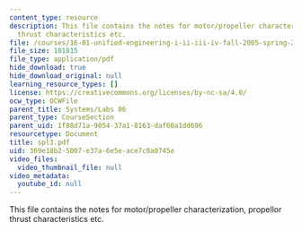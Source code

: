 ```yaml
---
content_type: resource
description: This file contains the notes for motor/propeller characterization, propellor
  thrust characteristics etc.
file: /courses/16-01-unified-engineering-i-ii-iii-iv-fall-2005-spring-2006/369e18b25007e37a6e5eace7c0a0745e_spl3.pdf
file_size: 101815
file_type: application/pdf
hide_download: true
hide_download_original: null
learning_resource_types: []
license: https://creativecommons.org/licenses/by-nc-sa/4.0/
ocw_type: OCWFile
parent_title: Systems/Labs 06
parent_type: CourseSection
parent_uid: 1f88d71a-9054-37a1-8163-daf60a1dd696
resourcetype: Document
title: spl3.pdf
uid: 369e18b2-5007-e37a-6e5e-ace7c0a0745e
video_files:
  video_thumbnail_file: null
video_metadata:
  youtube_id: null
---
```

This file contains the notes for motor/propeller characterization, propellor thrust characteristics etc.